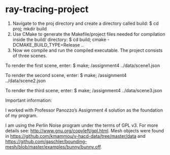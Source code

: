 # ray-tracing-project


1. Navigate to the proj directory and create a directory called build:
  $ cd proj; mkdir build
2. Use CMake to generate the Makefile/project files needed for compilation inside the build/ directory:
  $ cd build; cmake -DCMAKE_BUILD_TYPE=Release ..
3. Now we compile and run the compiled executable. The project consists of three scenes. 

  To render the first scene, enter:
  $ make; /assignment4 ../data/scene1.json

  To render the second scene, enter:
  $ make; /assignment4 ../data/scene2.json

  To render the third scene, enter:
  $ make; /assignment4 ../data/scene3.json



Important information:

I worked with Professor Panozzo’s Assignment 4 solution as the foundation of my program.

I am using the Perlin Noise program under the terms of GPL v3. For more details see:
http://www.gnu.org/copyleft/gpl.html.
Mesh objects were found in https://github.com/kmammou/v-hacd-data/tree/master/data and https://github.com/gaschler/bounding-mesh/blob/master/examples/bunny/bunny.off.
